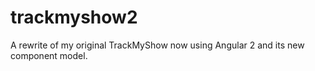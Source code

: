 # trackmyshow2
A rewrite of my original TrackMyShow now using Angular 2 and its new component model. 
